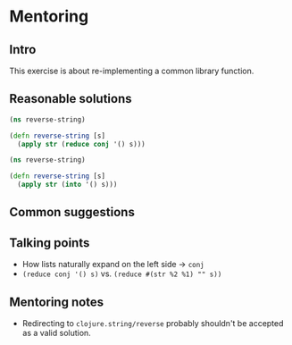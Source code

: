 # Mentoring

## Intro

This exercise is about re-implementing a common library function.

## Reasonable solutions

```clojure
(ns reverse-string)

(defn reverse-string [s]
  (apply str (reduce conj '() s)))
```

```clojure
(ns reverse-string)

(defn reverse-string [s]
  (apply str (into '() s)))
```

## Common suggestions

## Talking points
- How lists naturally expand on the left side -> `conj`
- `(reduce conj '() s)` vs. `(reduce #(str %2 %1) "" s))`

## Mentoring notes
- Redirecting to `clojure.string/reverse` probably shouldn't be accepted as a
  valid solution.
